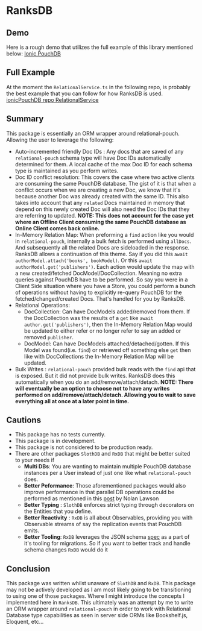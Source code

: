# RanksDB
## Demo
Here is a rough demo that utilizes the full example of this library mentioned below: [Ionic PouchDB](ionic-pouchdb-d0f37.firebaseapp.com)
## Full Example
At the moment the `RelationalService.ts` in the following repo, is probably the best example that you can follow for how RanksDB is used.
[ionicPouchDB repo RelationalService](https://github.com/509dave16/ionicPouchDB/blob/master/src/services/relational.service.ts)

## Summary
This package is essentially an ORM wrapper around relational-pouch. Allowing the user to leverage the following:
- Auto-incremented friendly Doc IDs : Any docs that are saved of any `relational-pouch` schema type will have Doc IDs automatically determined for them. A local cache of the max Doc ID for each schema type is maintained as you perform writes.
- Doc ID conflict resolution: This covers the case where two active clients are consuming the same PouchDB database. The gist of it is that when a conflict occurs when we are creating a new Doc, we know that it's because another Doc was already created with the same ID. This also takes into account that any `related` Docs maintained in memory that depend on this newly created Doc will also need the Doc IDs that they are referring to updated. **NOTE: This does not account  for the case yet where an Offline Client consuming the same PouchDB database as Online Client comes back online.**
- In-Memory Relation Map: When preforming a `find` action like you would in `relational-pouch`, internally a bulk fetch is performed using `allDocs`. And subsequently all the related Docs are sideloaded in the response. RanksDB allows a continuation of this theme. Say if you did this `await authorModel.attach('books', bookModel)`. Or this `await authorModel.get('publishers')`. Each action would update the map with a new created/fetched DocModel/DocCollection. Meaning no extra queries against PouchDB have to be performed.  So say you were in a Client Side situation where you have a Store, you could perform a bunch of operations without having to explicitly re-query PouchDB for the fetched/changed/created Docs. That's handled for you by RanksDB.
- Relational Operations:
  - DocCollection: Can have DocModels added/removed from them. If the DocCollection was the results of a `get` like `await author.get('publishers')`,  then the In-Memory Relation Map would be  updated to either refer or no longer refer to say an added or removed `publisher`.
  - DocModel: Can have DocModels attached/detached/gotten. If this Model was found(i.e. `find`) or retrieved off something else `get` then like with DocCollections the In-Memory Relation  Map will be updated.
- Bulk Writes : `relational-pouch` provided bulk reads with the `find` api that is exposed. But it did not provide bulk writes. RanksDB does this automatically when you do an add/remove/attach/detach. **NOTE: There will eventually be an option to choose not to have any writes performed on add/remove/attach/detach. Allowing you to wait to save everything all at once at a later point in time.**
## Cautions
- This package has no tests currently.
- This package is in development.
- This package is not considered to be production ready.
- There are other packages `SlothDB` and `RxDB` that might be better suited to your needs if
  - **Multi DBs**: You are wanting to maintain multiple PouchDB database instances per a User instead of just one like what `relational-pouch` does.
  - **Better Peformance**: Those aforementioned packages would also improve performance in that parallel DB operations could be performed as mentioned in this [post](https://nolanlawson.com/2016/02/08/how-to-think-about-databases/) by Nolan Lawson
  - **Better Typing** : `SlothDB` enforces strict typing through decorators on the Entities that you define.
  - **Better Reactivity** : `RxDB` is all about Observables, providing you with Observable streams of say the replication events that PouchDB emits.
  - **Better Tooling**: `RxDB` leverages the JSON schema [spec](http://json-schema.org/) as a part of it's tooling for migrations. So if you want to better track and handle schema changes `RxDB` would do it
  
## Conclusion
This package was written whilst unaware of `SlothDB` and `RxDB`. This package may not be actively developed as I am most likely going to be transitioning to using one of those packages. Where I might introduce the concepts I implemented here in `RanksDB`.  This ultimately was an attempt by me to write an ORM wrapper around `relational-pouch` in order to work with Relational Database type capabilities as seen in server  side ORMs like Bookshelf.js, Eloquent, etc...
